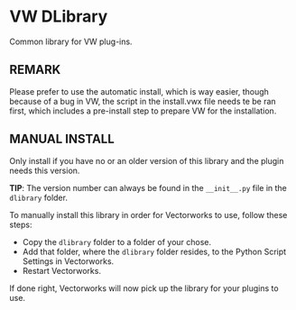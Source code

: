 VW DLibrary
========================================================================================================================

Common library for VW plug-ins.

## REMARK ##############################################################################################################

Please prefer to use the automatic install, which is way easier, though because of a bug in VW, the script in the 
install.vwx file needs te be ran first, which includes a pre-install step to prepare VW for the installation.

## MANUAL INSTALL ######################################################################################################

Only install if you have no or an older version of this library and the plugin needs this version.

**TIP**: The version number can always be found in the `__init__.py` file in the `dlibrary` folder.

To manually install this library in order for Vectorworks to use, follow these steps:
 
- Copy the `dlibrary` folder to a folder of your chose.
- Add that folder, where the `dlibrary` folder resides, to the Python Script Settings in Vectorworks.
- Restart Vectorworks.

If done right, Vectorworks will now pick up the library for your plugins to use.
